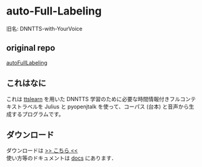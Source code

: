 # auto-Full-Labeling
旧名: DNNTTS-with-YourVoice

## original repo
[autoFullLabeling](https://gitlab.com/f-matano44/dnntts-with-yourvoice)

## これはなに
これは [ttslearn](https://github.com/r9y9/ttslearn) を用いた DNNTTS 学習のために必要な時間情報付きフルコンテキストラベルを Julius と pyopenjtalk を使って、コーパス (台本) と音声から生成するプログラムです。

## ダウンロード
ダウンロードは [>> こちら <<](https://gitlab.com/f-matano44/dnntts-with-yourvoice/-/releases)<br>
使い方等のドキュメントは [docs](https://gitlab.com/f-matano44/dnntts-with-yourvoice/-/tree/main/docs) にあります．
